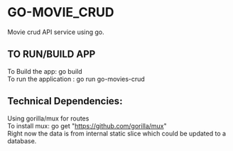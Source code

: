 ﻿# GO-MOVIE_CRUD
 
 Movie crud API service using go.
 
 ## TO RUN/BUILD APP
 
 To Build the app: go build <br/>
 To run the application :  go run go-movies-crud
 
## Technical Dependencies:

Using gorilla/mux for routes <br/>
To install mux: go get "https://github.com/gorilla/mux" <br/>
Right now the data is from internal static slice which could be updated to a database. 
